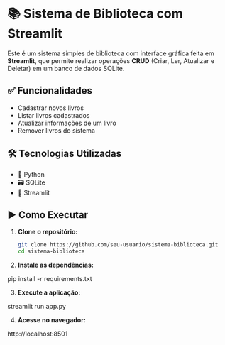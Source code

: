 # 📚 Sistema de Biblioteca com Streamlit

Este é um sistema simples de biblioteca com interface gráfica feita em **Streamlit**, que permite realizar operações **CRUD** (Criar, Ler, Atualizar e Deletar) em um banco de dados SQLite.

## ✅ Funcionalidades

- Cadastrar novos livros
- Listar livros cadastrados
- Atualizar informações de um livro
- Remover livros do sistema

## 🛠 Tecnologias Utilizadas

- 🐍 Python
- 🗃 SQLite
- 🎈 Streamlit

## ▶️ Como Executar

1. **Clone o repositório:**

   ```bash
   git clone https://github.com/seu-usuario/sistema-biblioteca.git
   cd sistema-biblioteca

2. **Instale as dependências:**

pip install -r requirements.txt


3. **Execute a aplicação:**

streamlit run app.py


4. **Acesse no navegador:**

http://localhost:8501
